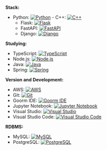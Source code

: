 **Stack:**
- Python: [![Python](https://img.shields.io/badge/Python-3.9-blue?logo=python&logoColor=white)](https://www.python.org/)  - C++: [![C++](https://img.shields.io/badge/C++-Language-00599C?logo=c%2B%2B&logoColor=white)](https://en.wikipedia.org/wiki/C%2B%2B)
  - Flask: [![Flask](https://img.shields.io/badge/Flask-2.0-black?logo=flask&logoColor=white)](https://flask.palletsprojects.com/)
  - FastAPI: [![FastAPI](https://img.shields.io/badge/FastAPI-0.70.0-teal?logo=fastapi&logoColor=white)](https://fastapi.tiangolo.com/)
  - Django: [![Django](https://img.shields.io/badge/Django-3.2-green?logo=django&logoColor=white)](https://www.djangoproject.com/)


**Studying:**
- TypeScript: [![TypeScript](https://img.shields.io/badge/TypeScript-4.4-blue?logo=typescript&logoColor=white)](https://www.typescriptlang.org/)
 - Node.js: [![Node.js](https://img.shields.io/badge/Node.js-14.17.0-green?logo=node.js&logoColor=white)](https://nodejs.org/)
- Java: [![Java](https://img.shields.io/badge/Java-11-red?logo=java&logoColor=white)](https://www.oracle.com/java/)
 - Spring: [![Spring](https://img.shields.io/badge/Spring-5.3.9-green?logo=spring&logoColor=white)](https://spring.io/)

**Version and Development:**
- AWS: [![AWS](https://img.shields.io/badge/AWS-Amazon%20Web%20Services-orange?logo=amazon-aws&logoColor=white)](https://aws.amazon.com/)
- Git: [![Git](https://img.shields.io/badge/Git-Version%20Control-lightgrey?logo=git&logoColor=white)](https://git-scm.com/)
- Goorm IDE: [![Goorm IDE](https://img.shields.io/badge/Goorm%20IDE-Cloud%20Development-lightblue)](https://ide.goorm.io/)
- Jupyter Notebook: [![Jupyter Notebook](https://img.shields.io/badge/Jupyter-Notebook-F37626?logo=jupyter&logoColor=white)](https://jupyter.org/)
- Visual Studio: [![Visual Studio](https://img.shields.io/badge/Visual%20Studio-2019-purple?logo=visual-studio&logoColor=white)](https://visualstudio.microsoft.com/)
- Visual Studio Code: [![Visual Studio Code](https://img.shields.io/badge/VS%20Code-1.60.2-blue?logo=visual-studio-code&logoColor=white)](https://code.visualstudio.com/)

**RDBMS:**
- MySQL: [![MySQL](https://img.shields.io/badge/MySQL-8.0-blue?logo=mysql&logoColor=white)](https://www.mysql.com/)
- PostgreSQL: [![PostgreSQL](https://img.shields.io/badge/PostgreSQL-13.4-blue?logo=postgresql&logoColor=white)](https://www.postgresql.org/)
